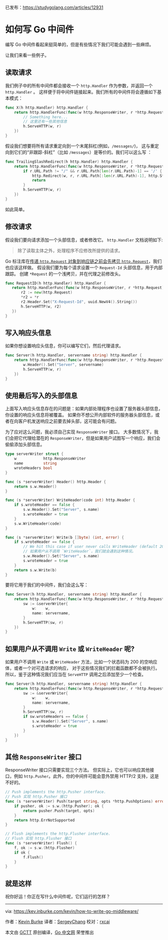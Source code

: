 已发布：https://studygolang.com/articles/12931

# 如何写 Go 中间件

编写 Go 中间件看起来挺简单的，但是有些情况下我们可能会遇到一些麻烦。

让我们来看一些例子。

## 读取请求

我们例子中的所有中间件都会接收一个 `http.Handler` 作为参数，并返回一个 `http.Handler` 。
这样便于将中间件链接起来。我们所有的中间件将会遵循如下基本模式：

```go
func X(h http.Handler) http.Handler {
	return http.HandlerFunc(func(w http.ResponseWriter, r *http.Request) {
		// Something here...
		// 这里还有一些其他信息
		h.ServeHTTP(w, r)
	})
}
```

假设我们想要将所有请求重定向到一个末尾斜杠(例如，`/messages/`)，
这与重定向到它们的“非跟踪-斜杠”（比如 `/messages`）是等价的。我们可以这么写 ：

```go
func TrailingSlashRedirect(h http.Handler) http.Handler {
	return http.HandlerFunc(func(w http.ResponseWriter, r *http.Request) {
		if r.URL.Path != "/" && r.URL.Path[len(r.URL.Path)-1] == '/' {
			http.Redirect(w, r, r.URL.Path[:len(r.URL.Path)-1], http.StatusMovedPermanently)
			return
		}
		h.ServeHTTP(w, r)
	})
}
```

如此简单。

## 修改请求

假设我们要向请求添加一个头部信息，或者修改它。
`http.Handler` 文档说明如下:

 > 除了读取主体之外，处理程序不应修改所提供的请求。

 Go 标注库在[传递 `http.Request` 对象到响应链之前会先拷贝 `http.Request`](https://golang.org/src/net/http/server.go#L1981)，我们也应该这样做。
 假设我们要为每个请求设置一个 `Request-Id` 头部信息，用于内部跟踪。
 创建 `*Request` 的一个浅拷贝，并在代理之前修改头。

 ```go
func RequestID(h http.Handler) http.Handler {
	return http.HandlerFunc(func(w http.ResponseWriter, r *http.Request) {
		r2 := new(http.Request)
		*r2 = *r
		r2.Header.Set("X-Request-Id", uuid.NewV4().String())
		h.ServeHTTP(w, r2)
	})
}
```

## 写入响应头信息

如果你想设置响应头信息，你可以编写它们，然后代理请求。

```go
func Server(h http.Handler, servername string) http.Handler {
	return http.HandlerFunc(func(w http.ResponseWriter, r *http.Request) {
		w.Header().Set("Server", servername)
		h.ServeHTTP(w, r)
	})
}
```

## 使用最后写入的头部信息

上面写入响应头信息存在的问题是：如果内部处理程序也设置了服务器头部信息，你设置的响应头信息将被覆盖。
如果你不想公开内部软件的服务器头部信息，或者在向客户机发送响应之前要去掉头部，这可能会有问题。

为了应对这么问题，我必须自己实现 `ResponseWriter` 接口。
大多数情况下，我们会把它代理给潜在的 `ResponseWriter`，但是如果用户试图写一个响应，我们会偷偷添加头部信息。

```go
type serverWriter struct {
	w            http.ResponseWriter
	name         string
	wroteHeaders bool
}

func (s *serverWriter) Header() http.Header {
	return s.w.Header()
}

func (s *serverWriter) WriteHeader(code int) http.Header {
	if s.wroteHeader == false {
		s.w.Header().Set("Server", s.name)
		s.wroteHeader = true
	}
	s.w.WriteHeader(code)
}

func (s *serverWriter) Write(b []byte) (int, error) {
	if s.wroteHeader == false {
		// We hit this case if user never calls WriteHeader (default 200)
		// 如果用户从不调用 `WriteHeader`，我们就会遇到这种情况。
		s.w.Header().Set("Server", s.name)
		s.wroteHeader = true
	}
	return s.w.Write(b)
}
```

要将它用于我们的中间件，我们会这么写：

```go
func Server(h http.Handler, servername string) http.Handler {
	return http.HandlerFunc(func(w http.ResponseWriter, r *http.Request) {
		sw := &serverWriter{
			w:    w,
			name: servername,
		}
		h.ServeHTTP(sw, r)
	})
}
```

## 如果用户从不调用 `Write` 或 `WriteHeader` 呢?

如果用户不调用 `Write` 或 `WriteHeader` 方法，比如一个状态码为 200 的空响应体，或者一个对可选请求的响应，
对于这些情况我们的拦截函数都不会被执行。
所以，鉴于这种情况我们应当在 `ServeHTTP` 调用之后添加至少一个检查。

```go
func Server(h http.Handler, servername string) http.Handler {
	return http.HandlerFunc(func(w http.ResponseWriter, r *http.Request) {
		sw := &serverWriter{
			w:    w,
			name: servername,
		}
		h.ServeHTTP(sw, r)
		if sw.wroteHeaders == false {
			s.w.Header().Set("Server", s.name)
			s.wroteHeader = true
		}
	})
}

```

## 其他 `ResponseWriter` 接口

ResponseWriter 接口只需要实现三个方法。
但实际上，它也可以响应其他接口，例如 `http.Pusher`。此外，你的中间件可能会意外禁用 HTTP/2 支持，这是不好的。

```go
// Push implements the http.Pusher interface.
// Push 实现 http.Pusher 接口
func (s *serverWriter) Push(target string, opts *http.PushOptions) error {
	if pusher, ok := s.w.(http.Pusher); ok {
		return pusher.Push(target, opts)
	}
	return http.ErrNotSupported
}

// Flush implements the http.Flusher interface.
// Flush 实现 http.Flusher 接口
func (s *serverWriter) Flush() {
	f, ok := s.w.(http.Flusher)
	if ok {
		f.Flush()
	}
}
```

## 就是这样

祝你好运！你正在写什么中间件呢，它们运行的怎样？

---

via: https://kev.inburke.com/kevin/how-to-write-go-middleware/

作者：[Kevin Burke](https://kev.inburke.com/about)
译者：[SergeyChang](https://github.com/SergeyChang)
校对：[rxcai](https://github.com/rxcai)

本文由 [GCTT](https://github.com/studygolang/GCTT) 原创编译，[Go 中文网](https://studygolang.com/) 荣誉推出

